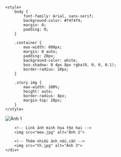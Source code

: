 <!DOCTYPE html>
<html lang="vi">
<head>
    <meta charset="UTF-8">
    <meta name="viewport" content="width=device-width, initial-scale=1.0">
    <meta http-equiv="X-UA-Compatible" content="ie=edge">
    <title>Khu Tự Trị</title>
    
    <style>
        body {
            font-family: Arial, sans-serif;
            background-color: #f4f4f4;
            margin: 0;
            padding: 0;
        }

        .container {
            max-width: 800px;
            margin: 0 auto;
            padding: 20px;
            background-color: white;
            box-shadow: 0 4px 8px rgba(0, 0, 0, 0.1);
            border-radius: 10px;
        }

        .story img {
            max-width: 100%;
            height: auto;
            border-radius: 8px;
            margin-top: 20px;
        }
    </style>
</head>
<body>
    <div class="container">
        <!-- Link ảnh minh họa đầu tiên -->
        <img src="doraemon.jpg" alt="Ảnh 1">

        <!-- Link ảnh minh họa thứ hai -->
        <img src="meo.jpg" alt="Ảnh 2">

        <!-- Thêm nhiều ảnh nếu cần -->
        <img src="th.jpg" alt="Ảnh 3">
    </div>
</body>
</html>

